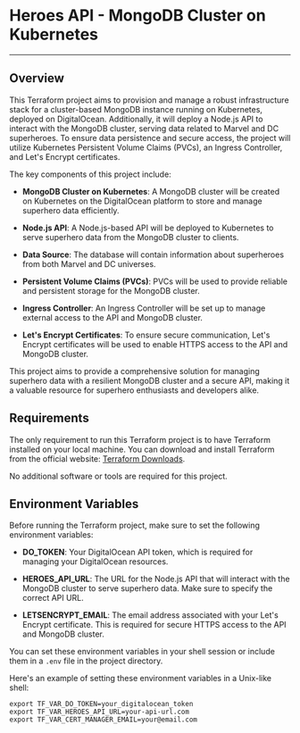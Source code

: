 # Heroes API - MongoDB Cluster on Kubernetes

---

## Overview

This Terraform project aims to provision and manage a robust infrastructure stack for a cluster-based MongoDB instance running on Kubernetes, deployed on DigitalOcean. Additionally, it will deploy a Node.js API to interact with the MongoDB cluster, serving data related to Marvel and DC superheroes. To ensure data persistence and secure access, the project will utilize Kubernetes Persistent Volume Claims (PVCs), an Ingress Controller, and Let's Encrypt certificates.

The key components of this project include:

- **MongoDB Cluster on Kubernetes**: A MongoDB cluster will be created on Kubernetes on the DigitalOcean platform to store and manage superhero data efficiently.

- **Node.js API**: A Node.js-based API will be deployed to Kubernetes to serve superhero data from the MongoDB cluster to clients.

- **Data Source**: The database will contain information about superheroes from both Marvel and DC universes.

- **Persistent Volume Claims (PVCs)**: PVCs will be used to provide reliable and persistent storage for the MongoDB cluster.

- **Ingress Controller**: An Ingress Controller will be set up to manage external access to the API and MongoDB cluster.

- **Let's Encrypt Certificates**: To ensure secure communication, Let's Encrypt certificates will be used to enable HTTPS access to the API and MongoDB cluster.

This project aims to provide a comprehensive solution for managing superhero data with a resilient MongoDB cluster and a secure API, making it a valuable resource for superhero enthusiasts and developers alike.

## Requirements

The only requirement to run this Terraform project is to have Terraform installed on your local machine. You can download and install Terraform from the official website: [Terraform Downloads](https://www.terraform.io/downloads.html).

No additional software or tools are required for this project.

## Environment Variables

Before running the Terraform project, make sure to set the following environment variables:

- **DO_TOKEN**: Your DigitalOcean API token, which is required for managing your DigitalOcean resources.

- **HEROES_API_URL**: The URL for the Node.js API that will interact with the MongoDB cluster to serve superhero data. Make sure to specify the correct API URL.

- **LETSENCRYPT_EMAIL**: The email address associated with your Let's Encrypt certificate. This is required for secure HTTPS access to the API and MongoDB cluster.

You can set these environment variables in your shell session or include them in a `.env` file in the project directory.

Here's an example of setting these environment variables in a Unix-like shell:

```shell
export TF_VAR_DO_TOKEN=your_digitalocean_token
export TF_VAR_HEROES_API_URL=your-api-url.com
export TF_VAR_CERT_MANAGER_EMAIL=your@email.com
```
